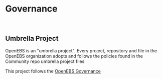# Governance
<BR>

## Umbrella Project
OpenEBS is an "umbrella project". Every project, repository and file in the OpenEBS organization adopts and follows the policies found in the Community repo umbrella project files.
<BR>

This project follows the [OpenEBS Governance](https://github.com/openebs/community/GOVERNANCE.md)